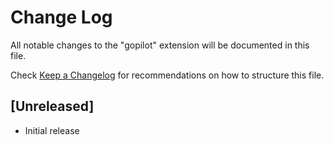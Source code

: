 # Change Log

All notable changes to the "gopilot" extension will be documented in this file.

Check [Keep a Changelog](http://keepachangelog.com/) for recommendations on how to structure this file.

## [Unreleased]

- Initial release